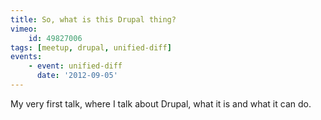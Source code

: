 ```yaml
---
title: So, what is this Drupal thing?
vimeo:
    id: 49827006
tags: [meetup, drupal, unified-diff]
events:
    - event: unified-diff
      date: '2012-09-05'
---
```

My very first talk, where I talk about Drupal, what it is and what it can do.
